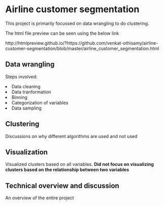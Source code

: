 # Airline customer segmentation

This project is primarily focussed on data wrangling to do clustering.<br> 

The html file preview can be seen using the below link
<p>http://htmlpreview.github.io/?https://github.com/venkat-othisamy/airline-customer-segmentation/blob/master/airline_customer_segmentation.html</p>

## Data wrangling
Steps involved:
<li>Data cleaning</li>
<li>Data tranformation</li>
<li>Binning</li>
<li>Categorization of variables</li>
<li>Data sampling</li>

## Clustering
Discussions on why different algorithms are used and not used

## Visualization
Visualized clusters based on all variables. <strong>Did not focus on visualizing clusters based on the relationship between two variables</strong>

## Technical overview and discussion
An overview of the entire project
